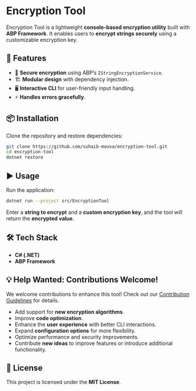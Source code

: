# Encryption Tool

Encryption Tool is a lightweight **console-based encryption utility** built with **ABP Framework**. It enables users to **encrypt strings securely** using a customizable encryption key.

## 🚀 Features
- 🔐 **Secure encryption** using ABP’s `IStringEncryptionService`.
- 🏗 **Modular design** with dependency injection.
- 🖥 **Interactive CLI** for user-friendly input handling.
- ⚡ **Handles errors gracefully**.

## 📦 Installation
Clone the repository and restore dependencies:

```sh
git clone https://github.com/suhaib-mousa/encryption-tool.git
cd encryption-tool
dotnet restore
```

## ▶️ Usage
Run the application:

```sh
dotnet run --project src/EncryptionTool
```

Enter a **string to encrypt** and a **custom encryption key**, and the tool will return the **encrypted value**.

## 🛠 Tech Stack
- **C# (.NET)**
- **ABP Framework**

## 💡 Help Wanted: Contributions Welcome!
We welcome contributions to enhance this tool! Check out our [Contribution Guidelines](CONTRIBUTING.md) for details.

- Add support for **new encryption algorithms**.
- Improve **code optimization**.
- Enhance the **user experience** with better CLI interactions.
- Expand **configuration options** for more flexibility.
- Optimize performance and security improvements.
- Contribute **new ideas** to improve features or introduce additional functionality.

## 📜 License
This project is licensed under the **MIT License**.
